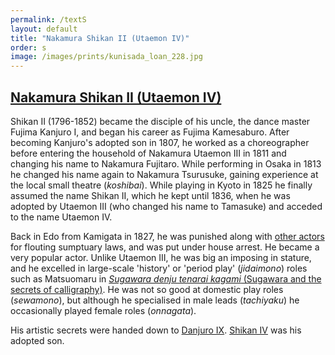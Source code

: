 ```yaml
---
permalink: /textS
layout: default
title: "Nakamura Shikan II (Utaemon IV)"
order: s
image: /images/prints/kunisada_loan_228.jpg
---
```


## [Nakamura Shikan II (Utaemon IV)](/exhibition/group-20)

Shikan II (1796-1852) became the disciple of his uncle, the dance master Fujima Kanjuro I, and began his career as Fujima Kamesaburo. After becoming Kanjuro's adopted son in 1807, he worked as a choreographer before entering the household of Nakamura Utaemon III in 1811 and changing his name to Nakamura Fujitaro. While performing in Osaka in 1813 he changed his name again to Nakamura Tsurusuke, gaining experience at the local small theatre (_koshibai_). While playing in Kyoto in 1825 he finally assumed the name Shikan II, which he kept until 1836, when he was adopted by Utaemon III (who changed his name to Tamasuke) and acceded to the name Utaemon IV.

Back in Edo from Kamigata in 1827, he was punished along with [other actors](/context/textQ) for flouting sumptuary laws, and was put under house arrest. He became a very popular actor. Unlike Utaemon III, he was big an imposing in stature, and he excelled in large-scale 'history' or 'period play' (_jidaimono_) roles such as Matsuomaru in [_Sugawara denju tenarai kagami_ (Sugawara and the secrets of calligraphy)](/exhibition/group-3). He was not so good at domestic play roles (_sewamono_), but although he specialised in male leads (_tachiyaku_) he occasionally played female roles (_onnagata_).

His artistic secrets were handed down to [Danjuro IX](/exhibition/group-18). [Shikan IV](/exhibition/group-21) was his adopted son.
